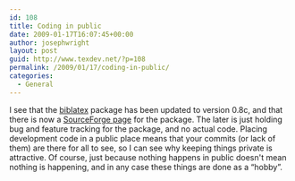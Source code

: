```yaml
---
id: 108
title: Coding in public
date: 2009-01-17T16:07:45+00:00
author: josephwright
layout: post
guid: http://www.texdev.net/?p=108
permalink: /2009/01/17/coding-in-public/
categories:
  - General
---
```

I see that the [biblatex](https://ctan.org/pkg/biblatex) package has been updated to version 0.8c, and that there is now a [SourceForge page](http://sourceforge.net/projects/biblatex/) for the package. The later is just holding bug and feature tracking for the package, and no actual code. Placing development code in a public place means that your commits (or lack of them) are there for all to see, so I can see why keeping things private is attractive. Of course, just because nothing happens in public doesn't mean nothing is happening, and in any case these things are done as a “hobby”.
